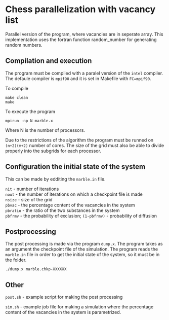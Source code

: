 # Chess parallelization with vacancy list

Parallel version of the program, where vacancies are in seperate array.
 This implementation uses the fortran function random_number for generating random numbers.

## Compilation and execution

The program must be compiled with a paralel version of the ```intel``` compiler. The defaule compiler is ```mpif90``` and it is set in Makefile with ```FC=mpif90```.

To compile

```
make clean
make
```
To execute the program 

```
mpirun -np N marble.x

```

Where N is the number of processors.

Due to the restrictions of the algorithm the program must be runned on ```(n+2)(m+2)``` number of cores. The size of the grid must also be able to divide properly into the subgrids for each processor.

## Configuration the initial state of the system

This can be made by edditing the ```marble.in``` file. 

```nit``` - number of iterations <br />
```nout``` - the number of iterations on which a checkpoint file is made <br />
```nsize``` - size of the grid <br />
```pbvac``` - the percentage content of the vacancies in the system <br />
```pbratio``` - the ratio of the two substances in the system <br />
```pbfrmv``` -  the probability of exclusion; ```(1-pbfrmv)``` - probability of diffusion <br />

## Postprocessing

The post processing is made via the program ```dump.x```. The program takes as an argument the checkpoint file of the simulation. The program reads the ```marble.in``` file in order to get the initial state of the system, so it must be in the folder.

```
./dump.x marble.chkp-XXXXXX
```


## Other 

```post.sh``` - example script for making the post processing

```sim.sh``` - example job file for making a simulation where the percentage content of the vacancies in the system is parametrized.